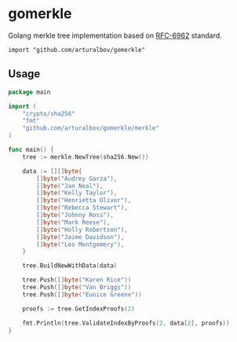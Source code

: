 # gomerkle

Golang merkle tree implementation based on [RFC-6962](https://tools.ietf.org/html/rfc6962#section-2.1) standard.

```
import "github.com/arturalbov/gomerkle"
```
## Usage

```go
package main

import (
	"crypto/sha256"
	"fmt"
	"github.com/arturalbov/gomerkle/merkle"
)

func main() {
	tree := merkle.NewTree(sha256.New())

	data := [][]byte{
		[]byte("Audrey Garza"),
		[]byte("Jan Neal"),
		[]byte("Kelly Taylor"),
		[]byte("Henrietta Oliver"),
		[]byte("Rebecca Stewart"),
		[]byte("Johnny Ross"),
		[]byte("Mark Reese"),
		[]byte("Holly Robertson"),
		[]byte("Jaime Davidson"),
		[]byte("Leo Montgomery"),
	}

	tree.BuildNewWithData(data)

	tree.Push([]byte("Karen Rice"))
	tree.Push([]byte("Van Briggs"))
	tree.Push([]byte("Eunice Greene"))

	proofs := tree.GetIndexProofs(2)

	fmt.Println(tree.ValidateIndexByProofs(2, data[2], proofs))
}
```